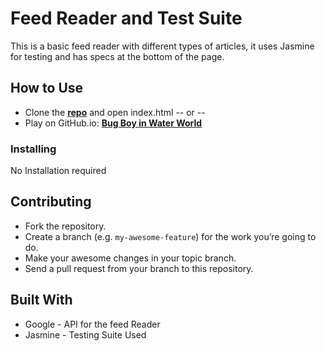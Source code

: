 # Feed Reader and Test Suite

This is a basic feed reader with different types of articles, it uses Jasmine for testing and has specs at the bottom of the page.

## How to Use

- Clone the **[repo](https://github.com/jtvkw2/Bug_Boy_in_Water_World)** and open index.html -- or --
- Play on GitHub.io: **[Bug Boy in Water World](https://jtvkw2.github.io/Bug_Boy_in_Water_World/)**

### Installing

No Installation required

## Contributing

- Fork the repository.
- Create a branch (e.g. `my-awesome-feature`) for the work you’re going to do.
- Make your awesome changes in your topic branch.
- Send a pull request from your branch to this repository.

## Built With

* Google - API for the feed Reader
* Jasmine - Testing Suite Used
